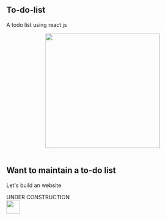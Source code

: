 ## To-do-list
 A todo list using react js
<p align="center">
   <img src="https://api.time.com/wp-content/uploads/2016/05/check-off-to-do-list-efficiency.jpg?w=800&quality=85" width="300px"/>
 </div>
 <br/>
 <br/>
 
 ## Want to maintain a to-do list 
 Let's build an website  
 
 UNDER CONSTRUCTION <br/><img src="https://media4.giphy.com/media/h8rF5UWJgEGfE6kWNP/source.gif" width="35px"/>
